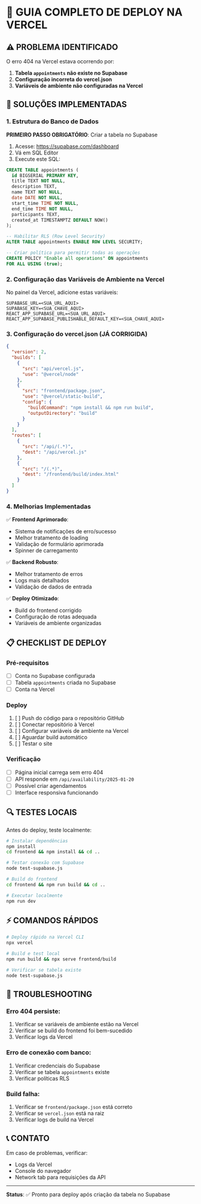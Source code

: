 # 🚀 GUIA COMPLETO DE DEPLOY NA VERCEL

## ⚠️ PROBLEMA IDENTIFICADO

O erro 404 na Vercel estava ocorrendo por:

1. **Tabela `appointments` não existe no Supabase**
2. **Configuração incorreta do vercel.json**
3. **Variáveis de ambiente não configuradas na Vercel**

## 🔧 SOLUÇÕES IMPLEMENTADAS

### 1. Estrutura do Banco de Dados

**PRIMEIRO PASSO OBRIGATÓRIO**: Criar a tabela no Supabase

1. Acesse: https://supabase.com/dashboard
2. Vá em SQL Editor
3. Execute este SQL:

```sql
CREATE TABLE appointments (
  id BIGSERIAL PRIMARY KEY,
  title TEXT NOT NULL,
  description TEXT,
  name TEXT NOT NULL,
  date DATE NOT NULL,
  start_time TIME NOT NULL,
  end_time TIME NOT NULL,
  participants TEXT,
  created_at TIMESTAMPTZ DEFAULT NOW()
);

-- Habilitar RLS (Row Level Security)
ALTER TABLE appointments ENABLE ROW LEVEL SECURITY;

-- Criar política para permitir todas as operações
CREATE POLICY "Enable all operations" ON appointments
FOR ALL USING (true);
```

### 2. Configuração das Variáveis de Ambiente na Vercel

No painel da Vercel, adicione estas variáveis:

```
SUPABASE_URL=<SUA_URL_AQUI>
SUPABASE_KEY=<SUA_CHAVE_AQUI>
REACT_APP_SUPABASE_URL=<SUA_URL_AQUI>
REACT_APP_SUPABASE_PUBLISHABLE_DEFAULT_KEY=<SUA_CHAVE_AQUI>
```

### 3. Configuração do vercel.json (JÁ CORRIGIDA)

```json
{
  "version": 2,
  "builds": [
    {
      "src": "api/vercel.js",
      "use": "@vercel/node"
    },
    {
      "src": "frontend/package.json",
      "use": "@vercel/static-build",
      "config": {
        "buildCommand": "npm install && npm run build",
        "outputDirectory": "build"
      }
    }
  ],
  "routes": [
    {
      "src": "/api/(.*)",
      "dest": "/api/vercel.js"
    },
    {
      "src": "/(.*)",
      "dest": "/frontend/build/index.html"
    }
  ]
}
```

### 4. Melhorias Implementadas

✅ **Frontend Aprimorado**:
- Sistema de notificações de erro/sucesso
- Melhor tratamento de loading
- Validação de formulário aprimorada
- Spinner de carregamento

✅ **Backend Robusto**:
- Melhor tratamento de erros
- Logs mais detalhados
- Validação de dados de entrada

✅ **Deploy Otimizado**:
- Build do frontend corrigido
- Configuração de rotas adequada
- Variáveis de ambiente organizadas

## 📋 CHECKLIST DE DEPLOY

### Pré-requisitos
- [ ] Conta no Supabase configurada
- [ ] Tabela `appointments` criada no Supabase
- [ ] Conta na Vercel

### Deploy
1. [ ] Push do código para o repositório GitHub
2. [ ] Conectar repositório à Vercel
3. [ ] Configurar variáveis de ambiente na Vercel
4. [ ] Aguardar build automático
5. [ ] Testar o site

### Verificação
- [ ] Página inicial carrega sem erro 404
- [ ] API responde em `/api/availability/2025-01-20`
- [ ] Possível criar agendamentos
- [ ] Interface responsiva funcionando

## 🔍 TESTES LOCAIS

Antes do deploy, teste localmente:

```bash
# Instalar dependências
npm install
cd frontend && npm install && cd ..

# Testar conexão com Supabase
node test-supabase.js

# Build do frontend
cd frontend && npm run build && cd ..

# Executar localmente
npm run dev
```

## ⚡ COMANDOS RÁPIDOS

```bash
# Deploy rápido na Vercel CLI
npx vercel

# Build e test local
npm run build && npx serve frontend/build

# Verificar se tabela existe
node test-supabase.js
```

## 🐛 TROUBLESHOOTING

### Erro 404 persiste:
1. Verificar se variáveis de ambiente estão na Vercel
2. Verificar se build do frontend foi bem-sucedido
3. Verificar logs da Vercel

### Erro de conexão com banco:
1. Verificar credenciais do Supabase
2. Verificar se tabela `appointments` existe
3. Verificar políticas RLS

### Build falha:
1. Verificar se `frontend/package.json` está correto
2. Verificar se `vercel.json` está na raiz
3. Verificar logs de build na Vercel

## 📞 CONTATO

Em caso de problemas, verificar:
- Logs da Vercel
- Console do navegador
- Network tab para requisições da API

---

**Status**: ✅ Pronto para deploy após criação da tabela no Supabase
